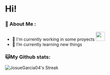 # Hi!

### 🤵 About Me :
- 🏦 I'm currently working in some proyects
      <img src="https://media.giphy.com/media/WUlplcMpOCEmTGBtBW/giphy.gif" width="30">
- 🌱 I’m currently learning new things

### 🐱My Github stats:
![JosueGarcia04's Streak](https://github-readme-streak-stats.herokuapp.com/?user=JosueGarcia04&theme=vue-dark&hide_border=true)
